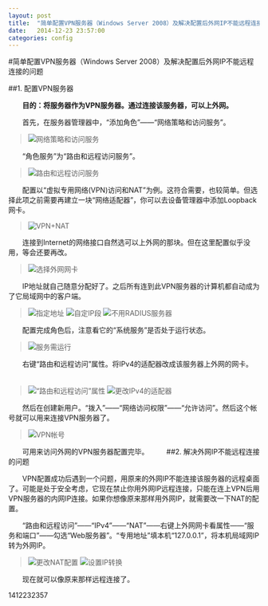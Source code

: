 ```yaml
---
layout: post
title:  "简单配置VPN服务器（Windows Server 2008）及解决配置后外网IP不能远程连接的问题"
date:   2014-12-23 23:57:00
categories: config
---
```


#简单配置VPN服务器（Windows Server 2008）及解决配置后外网IP不能远程连接的问题

##1. 配置VPN服务器

　　**目的：将服务器作为VPN服务器。通过连接该服务器，可以上外网。**
  
　　首先，在服务器管理器中，“添加角色”——“网络策略和访问服务”。
　　
>![网络策略和访问服务](http://tjcccc.github.io/_attachments/1412/vpn-01.png)

　　“角色服务”为“路由和远程访问服务”。
　　
>![路由和远程访问服务](http://tjcccc.github.io/_attachments/1412/vpn-02.png)

　　配置以“虚拟专用网络(VPN)访问和NAT”为例。这符合需要，也较简单。但选择此项之前需要再建立一块“网络适配器”，你可以去设备管理器中添加Loopback网卡。
　　
>![VPN+NAT](http://tjcccc.github.io/_attachments/1412/vpn-03.png)

　　连接到Internet的网络接口自然选可以上外网的那块。但在这里配置似乎没用，等会还要再改。
　　
>![选择外网网卡](http://tjcccc.github.io/_attachments/1412/vpn-04.png)

　　IP地址就自己随意分配好了。之后所有连到此VPN服务器的计算机都自动成为了它局域网中的客户端。
　　
>![指定地址](http://tjcccc.github.io/_attachments/1412/vpn-05.png)
>![自定IP段](http://tjcccc.github.io/_attachments/1412/vpn-06.png)
>![不用RADIUS服务器](http://tjcccc.github.io/_attachments/1412/vpn-07.png)

　　配置完成角色后，注意看它的“系统服务”是否处于运行状态。
　　
>![服务需运行](http://tjcccc.github.io/_attachments/1412/vpn-08.png)

　　右键“路由和远程访问”属性。将IPv4的适配器改成该服务器上外网的网卡。
　　
>![“路由和远程访问”属性](http://tjcccc.github.io/_attachments/1412/vpn-09.png)
>![更改IPv4的适配器](http://tjcccc.github.io/_attachments/1412/vpn-10.png)

　　然后在创建新用户。“拨入”——“网络访问权限”——“允许访问”。然后这个帐号就可以用来连接VPN服务器了。
　　
>![VPN帐号](http://tjcccc.github.io/_attachments/1412/vpn-11.png)

　　可用来访问外网的VPN服务器配置完毕。
　　
##2. 解决外网IP不能远程连接的问题

　　VPN配置成功后遇到一个问题，用原来的外网IP不能连接该服务器的远程桌面了。可能是处于安全考虑，它现在禁止你用外网IP远程连接，只能在连上VPN后用VPN服务器的内网IP连接。如果你想像原来那样用外网IP，就需要改一下NAT的配置。
  
　　“路由和远程访问”——“IPv4”——“NAT”——右键上外网网卡看属性——“服务和端口”——勾选“Web服务器”。“专用地址”填本机“127.0.0.1”，将本机局域网IP转为外网IP。
　　
>![更改NAT配置](http://tjcccc.github.io/_attachments/1412/vpn-12.png)
>![设置IP转换](http://tjcccc.github.io/_attachments/1412/vpn-13.png)

　　现在就可以像原来那样远程连接了。
  
  
1412232357
